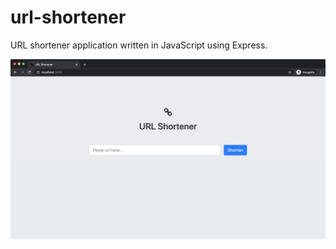 # url-shortener

URL shortener application written in JavaScript using Express.

![Screenshot](screenshots/screenshot.png)
